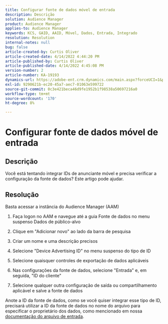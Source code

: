 ```yaml
---
title: Configurar fonte de dados móvel de entrada
description: Descrição
solution: Audience Manager
product: Audience Manager
applies-to: Audience Manager
keywords: KCS, GAID, AAID, Móvel, Dados, Entrada, Integrado
resolution: Resolution
internal-notes: null
bug: false
article-created-by: Curtis Oliver
article-created-date: 4/14/2022 4:44:20 PM
article-published-by: Curtis Oliver
article-published-date: 4/14/2022 4:45:08 PM
version-number: 2
article-number: KA-19193
dynamics-url: https://adobe-ent.crm.dynamics.com/main.aspx?forceUCI=1&pagetype=entityrecord&etn=knowledgearticle&id=e23c681f-12bc-ec11-983f-0022480a30fa
exl-id: 9290621b-ec20-45a7-aec7-01063e599722
source-git-commit: 0c3e421beca46d9fe1952b1f98538a50697216a0
workflow-type: tm+mt
source-wordcount: '170'
ht-degree: 8%

---
```


# Configurar fonte de dados móvel de entrada

## Descrição

Você está tentando integrar IDs de anunciante móvel e precisa verificar a configuração da fonte de dados? Este artigo pode ajudar. 

## Resolução


Basta acessar a instância do Audience Manager (AAM)

1) Faça logon no AAM e navegue até a guia Fonte de dados no menu suspenso Dados de público-alvo

2) Clique em &quot;Adicionar novo&quot; ao lado da barra de pesquisa

3) Criar um nome e uma descrição precisos

4) Selecione &quot;Device Advertising ID&quot; no menu suspenso do tipo de ID

5) Selecione quaisquer controles de exportação de dados aplicáveis

6) Nas configurações da fonte de dados, selecione &quot;Entrada&quot; e, em seguida, &quot;ID do cliente&quot;

7) Selecione qualquer outra configuração de saída ou compartilhamento aplicável e salve a fonte de dados



Anote a ID da fonte de dados, como se você quiser integrar esse tipo de ID, precisará utilizar a ID da fonte de dados no nome do arquivo para especificar o proprietário dos dados, como mencionado em nossa [documentação do arquivo de entrada](https://experienceleague.adobe.com/docs/audience-manager/user-guide/implementation-integration-guides/sending-audience-data/batch-data-transfer-process/inbound-s3-filenames.html?lang=pt-BR).
